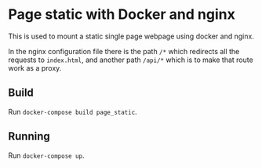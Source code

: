 # Page static with Docker and nginx

This is used to mount a static single page webpage using docker and nginx.

In the nginx configuration file there is the path `/*` which redirects all the requests to `index.html`, and another path `/api/*` which is to make that route work as a proxy.

## Build

Run `docker-compose build page_static`.

## Running

Run `docker-compose up`.